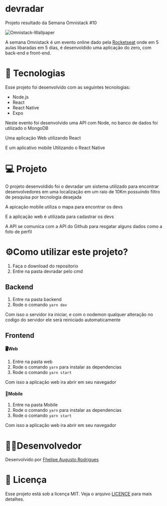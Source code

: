 # devradar
 Projeto resultado da Semana Omnistack #10 

 ![Omnistack-Wallpaper](https://user-images.githubusercontent.com/59922096/73108435-1dfd7380-3edf-11ea-90bd-29478f4acfdb.png)

A semana Omnistack é um evento online dado pela [Rocketseat](https://rocketseat.com.br/) onde em 5 aulas libaradas em 5 dias, é desenvoldido uma aplicação do zero, com back-end e front-end.


#  🚀 Tecnologias
Esse projeto foi desenvolvido com as seguintes tecnologias:

* Node.js
* React
* React Native
* Expo

Neste evento foi desenvolvido uma API com Node, no banco de dados foi utilizado o MongoDB

Uma aplicação Web utilizando React

E um aplicativo mobile Utilizando o React Native

# 💻 Projeto
O projeto desenvoldido foi o devradar um sistema utilizado para encontrar desenvolvedores em uma localização em um raio de 10Km possuindo filtro de pesquisa por tecnologia desejada

A apicação mobile utiliza o mapa para encontrar os devs

E a aplicação web é utilizada para cadastrar os devs

A API se comunica com a API do Github para resgatar alguns dados como a foto de perfil

# ⚙️Como utilizar este projeto?
1. Faça o download do repositorio
2. Entre na pasta devradar pelo cmd


## Backend
1. Entre na pasta backend
2. Rode o comando ```yarn dev```

Com isso o servidor ira iniciar, e com o nodemon qualquer alteração no codigo do servidor ele será reiniciado automaticamente

## Frontend
#### 🖥️Web
1. Entre na pasta web
2. Rode o comando ```yarn``` para instalar as dependencias
3. Rode o comando ```yarn start```

Com isso a aplicação web ira abrir em seu navegador 

#### 📱Mobile
1. Entre na pasta Mobile
2. Rode o comando ```yarn``` para instalar as dependencias
3. Rode o comando ```yarn start```

Com isso a aplicação web ira abrir em seu navegador

# 👨‍💻Desenvolvedor
Desenvolvido por [Fhelipe Augusto Rodrigues](https://www.linkedin.com/in/fhelipe-rodrigues-b57a52196/)

# 📝 Licença
Esse projeto está sob a licença MIT. Veja o arquivo [LICENCE](https://github.com/oFhelipe/devradar/blob/master/LICENSE) para mais detalhes.
